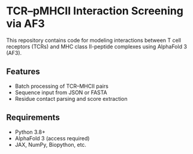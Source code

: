 # TCR–pMHCII Interaction Screening via AF3

This repository contains code for modeling interactions between T cell receptors (TCRs) and MHC class II-peptide complexes using AlphaFold 3 (AF3).

## Features
- Batch processing of TCR–MHCII pairs
- Sequence input from JSON or FASTA
- Residue contact parsing and score extraction

## Requirements
- Python 3.8+
- AlphaFold 3 (access required)
- JAX, NumPy, Biopython, etc.


